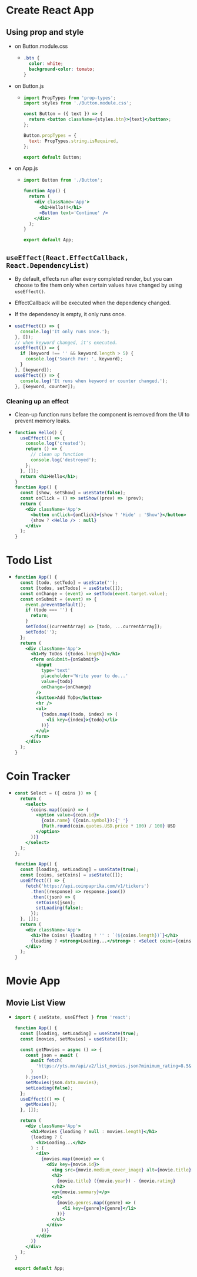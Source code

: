 # Create React App

## Using prop and style

- on Button.module.css

  - ```css
    .btn {
      color: white;
      background-color: tomato;
    }
    ```

- on Button.js

  - ```jsx
    import PropTypes from 'prop-types';
    import styles from './Button.module.css';

    const Button = ({ text }) => {
      return <button className={styles.btn}>{text}</button>;
    };

    Button.propTypes = {
      text: PropTypes.string.isRequired,
    };

    export default Button;
    ```

- on App.js

  - ```jsx
    import Button from './Button';

    function App() {
      return (
        <div className='App'>
          <h1>Hello!!</h1>
          <Button text='Continue' />
        </div>
      );
    }

    export default App;
    ```

## `useEffect(React.EffectCallback, React.DependencyList)`

- By default, effects run after every completed render, but you can choose to fire them only when certain values have changed by using `useEffect()`.

- EffectCallback will be executed when the dependency changed.

- If the dependency is empty, it only runs once.

- ```jsx
  useEffect(() => {
    console.log('It only runs once.');
  }, []);
  // when keyword changed, it's executed.
  useEffect(() => {
    if (keyword !== '' && keyword.length > 5) {
      console.log('Search For: ', keyword);
    }
  }, [keyword]);
  useEffect(() => {
    console.log('It runs when keyword or counter changed.');
  }, [keyword, counter]);
  ```

### Cleaning up an effect

- Clean-up function runs before the component is removed from the UI to prevent memory leaks.

- ```jsx
  function Hello() {
    useEffect(() => {
      console.log('created');
      return () => {
        // clean up function
        console.log('destroyed');
      };
    }, []);
    return <h1>Hello</h1>;
  }
  function App() {
    const [show, setShow] = useState(false);
    const onClick = () => setShow((prev) => !prev);
    return (
      <div className='App'>
        <button onClick={onClick}>{show ? 'Hide' : 'Show'}</button>
        {show ? <Hello /> : null}
      </div>
    );
  }
  ```

# Todo List

- ```jsx
  function App() {
    const [todo, setTodo] = useState('');
    const [todos, setTodos] = useState([]);
    const onChange = (event) => setTodo(event.target.value);
    const onSubmit = (event) => {
      event.preventDefault();
      if (todo === '') {
        return;
      }
      setTodos((currentArray) => [todo, ...currentArray]);
      setTodo('');
    };
    return (
      <div className='App'>
        <h1>My ToDos ({todos.length})</h1>
        <form onSubmit={onSubmit}>
          <input
            type='text'
            placeholder='Write your to do...'
            value={todo}
            onChange={onChange}
          />
          <button>Add ToDo</button>
          <hr />
          <ul>
            {todos.map((todo, index) => (
              <li key={index}>{todo}</li>
            ))}
          </ul>
        </form>
      </div>
    );
  }
  ```

# Coin Tracker

- ```jsx
  const Select = ({ coins }) => {
    return (
      <select>
        {coins.map((coin) => (
          <option value={coin.id}>
            {coin.name} ({coin.symbol}):{' '}
            {Math.round(coin.quotes.USD.price * 100) / 100} USD
          </option>
        ))}
      </select>
    );
  };

  function App() {
    const [loading, setLoading] = useState(true);
    const [coins, setCoins] = useState([]);
    useEffect(() => {
      fetch('https://api.coinpaprika.com/v1/tickers')
        .then((response) => response.json())
        .then((json) => {
          setCoins(json);
          setLoading(false);
        });
    }, []);
    return (
      <div className='App'>
        <h1>The Coins! {loading ? '' : `(${coins.length})`}</h1>
        {loading ? <strong>Loading...</strong> : <Select coins={coins} />}
      </div>
    );
  }
  ```

# Movie App

## Movie List View

- ```jsx
  import { useState, useEffect } from 'react';

  function App() {
    const [loading, setLoading] = useState(true);
    const [movies, setMovies] = useState([]);

    const getMovies = async () => {
      const json = await (
        await fetch(
          'https://yts.mx/api/v2/list_movies.json?minimum_rating=8.5&sort_by=rating&limit=20&page=1'
        )
      ).json();
      setMovies(json.data.movies);
      setLoading(false);
    };
    useEffect(() => {
      getMovies();
    }, []);

    return (
      <div className='App'>
        <h1>Movies {loading ? null : movies.length}</h1>
        {loading ? (
          <h2>Loading...</h2>
        ) : (
          <div>
            {movies.map((movie) => (
              <div key={movie.id}>
                <img src={movie.medium_cover_image} alt={movie.title} />
                <h2>
                  {movie.title} ({movie.year}) - {movie.rating}
                </h2>
                <p>{movie.summary}</p>
                <ul>
                  {movie.genres.map((genre) => (
                    <li key={genre}>{genre}</li>
                  ))}
                </ul>
              </div>
            ))}
          </div>
        )}
      </div>
    );
  }

  export default App;
  ```
